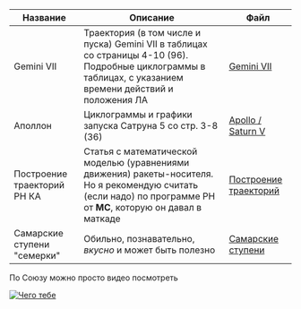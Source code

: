 Название | Описание | Файл
---|---|---
Gemini VII | Траектория (в том числе и пуска) Gemini VII в таблицах со страницы 4-10 (96).   Подробные циклограммы в таблицах, с указанием времени действий и положения ЛА | [Gemini VII](lib/4-15-page-Gemini-Program-Mission-Report-Gemini-Viii.pdf)
Аполлон | Циклограммы и графики запуска Сатруна 5 со стр. 3-8 (36) | [Apollo / Saturn V](lib/3-8-page-apollo-saturnV-postflight-trajectory.pdf)
Построение траекторий РН КА | Статья с математической моделью (уравнениями движения) ракеты-носителя.   Но я рекомендую считать (если надо) по программе РН от **МС**, которую он давал в маткаде |[Построение траекторий](lib/lib/LV_trajectories.pdf)
Самарские ступени "семерки" | Обильно, познавательно, *вкусно* и может быть полезно | [Самарские ступени](lib/samarskie_stupeni.pdf "А оно тебе надо?")

По Союзу можно просто видео посмотреть


[![Чего тебе](https://img.youtube.com/vi/iUfyTPaD5gw/0.jpg)](https://www.youtube.com/watch?v=iUfyTPaD5gw "Колбаса в космосе")
